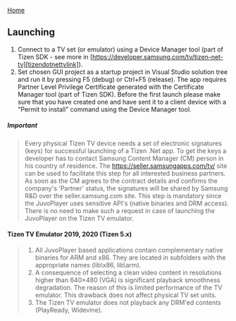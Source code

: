 [Home](../README.md)

## Launching 

1. Connect to a TV set (or emulator) using a Device Manager tool (part of Tizen SDK - see more in [https://developer.samsung.com/tv/tizen-net-tv][tizendotnettvlink]).
2. Set chosen GUI project as a startup project in Visual Studio solution tree and run it by pressing F5 (debug) or Ctrl+F5 (release). The app requires Partner Level Privilege Certificate generated with the Certificate Manager tool (part of Tizen SDK). Before the first launch please make sure that you have created one and have sent it to a client device with a "Permit to install" command using the Device Manager tool.

##### Important
> Every physical Tizen TV device needs a set of electronic signatures (keys) for successful launching of a Tizen .Net app. To get the keys a developer has to contact Samsung Content Manager (CM) person in his country of residence. The https://seller.samsungapps.com/tv/ site can be used to facilitate this step for all interested business partners. As soon as the CM agrees to the contract details and confirms the company's 'Partner' status, the signatures will be shared by Samsung R&D over the seller.samsung.com site. This step is mandatory since the JuvoPlayer uses sensitive API's (native binaries and DRM access). There is no need to make such a request in case of launching the JuvoPlayer on the Tizen TV emulator. 

#### Tizen TV Emulator 2019, 2020 (Tizen 5.x) 
 
  > 1. All JuvoPlayer based applications contain complementary native binaries for ARM and x86. They are located in subfolders with the appropriate names (lib\x86, lib\arm).
  > 2. A consequence of selecting a clean video content in resolutions higher than 640×480 (VGA) is significant playback smoothness degradation. The reason of this is limited performance of the TV emulator. This drawback does not affect physical TV set units.
  > 3. The Tizen TV emulator does not playback any DRM'ed contents (PlayReady, Widevine).